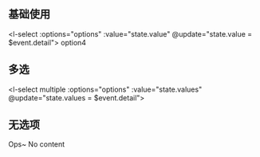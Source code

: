 ## 基础使用

<l-select :options="options" :value="state.value" @update="state.value = $event.detail">
<l-select-option value="value4">option4</l-select-option>
</l-select>

## 多选

<l-select multiple :options="options" :value="state.values" @update="state.values = $event.detail">
</l-select>

## 无选项

<l-select></l-select>

<l-select>
  <div slot="no-content">Ops~ No content</div>
</l-select>

<script setup>
  import { reactive } from 'vue';
  const state = reactive({
    value: null,
    values: [],
  })
  const options = [
    { label: 'option1', value: 'value1' },
    { label: 'option2', value: 'value2', disabled: true },
    { label: 'option3', value: 'value3' },
  ]
</script>

<style>
  
</style>
